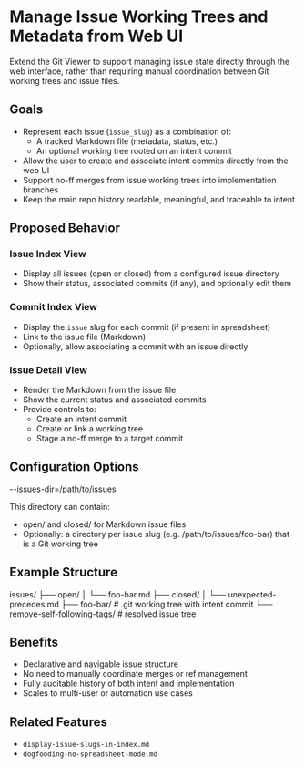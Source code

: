 # Manage Issue Working Trees and Metadata from Web UI

Extend the Git Viewer to support managing issue state directly through the web interface, rather than requiring manual coordination between Git working trees and issue files.

## Goals

- Represent each issue (`issue_slug`) as a combination of:
  - A tracked Markdown file (metadata, status, etc.)
  - An optional working tree rooted on an intent commit
- Allow the user to create and associate intent commits directly from the web UI
- Support no-ff merges from issue working trees into implementation branches
- Keep the main repo history readable, meaningful, and traceable to intent

## Proposed Behavior

### Issue Index View

- Display all issues (open or closed) from a configured issue directory
- Show their status, associated commits (if any), and optionally edit them

### Commit Index View

- Display the `issue` slug for each commit (if present in spreadsheet)
- Link to the issue file (Markdown)
- Optionally, allow associating a commit with an issue directly

### Issue Detail View

- Render the Markdown from the issue file
- Show the current status and associated commits
- Provide controls to:
  - Create an intent commit
  - Create or link a working tree
  - Stage a no-ff merge to a target commit

## Configuration Options

--issues-dir=/path/to/issues

This directory can contain:

- open/ and closed/ for Markdown issue files
- Optionally: a directory per issue slug (e.g. /path/to/issues/foo-bar) that is a Git working tree

## Example Structure

 issues/
 ├── open/
 │   └── foo-bar.md
 ├── closed/
 │   └── unexpected-precedes.md
 ├── foo-bar/        # .git working tree with intent commit
 └── remove-self-following-tags/  # resolved issue tree

## Benefits

- Declarative and navigable issue structure
- No need to manually coordinate merges or ref management
- Fully auditable history of both intent and implementation
- Scales to multi-user or automation use cases

## Related Features

- `display-issue-slugs-in-index.md`
- `dogfooding-no-spreadsheet-mode.md`
